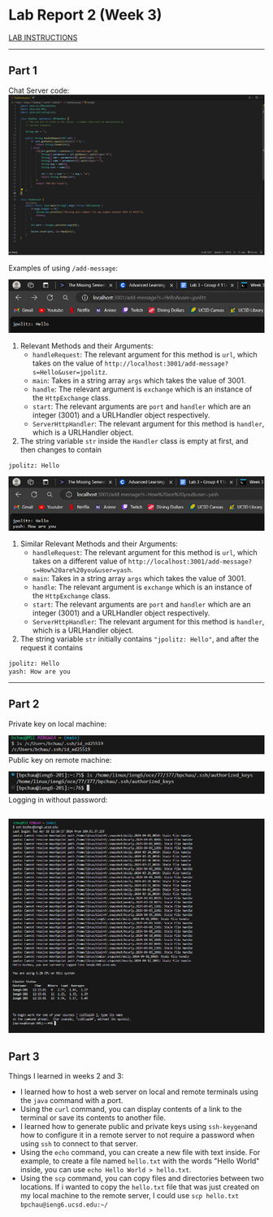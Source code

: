 # Lab Report 2 (Week 3)
[LAB INSTRUCTIONS](https://clamchauder.github.io/cse15l-lab-reports/LabInstructions.html)

---

## Part 1
Chat Server code:  
![Chat Server](/images/Lab2/chatserver.png)


Examples of using `/add-message`:

![Add Jpolitz](/images/Lab2/addjpolitz.png)  
1) Relevant Methods and their Arguments:
   - `handleRequest`: The relevant argument for this method is `url`, which takes on the value of `http://localhost:3001/add-message?s=Hello&user=jpolitz`.
   - `main`: Takes in a string array `args` which takes the value of 3001.
   - `handle`: The relevant argument is `exchange` which is an instance of the `HttpExchange` class.
   - `start`: The relevant arguments are `port` and `handler` which are an integer (3001) and a URLHandler object respectively.
   - `ServerHttpHandler`:  The relevant argument for this method is `handler`, which is a URLHandler object.  
2) The string variable `str` inside the `Handler` class is empty at first, and then changes to contain
```
jpolitz: Hello
```

![Add Yash](/images/Lab2/addyash.png)  
1) Similar Relevant Methods and their Arguments:
   - `handleRequest`: The relevant argument for this method is `url`, which takes on a different value of `http://localhost:3001/add-message?s=How%20are%20you&user=yash`.
   - `main`: Takes in a string array `args` which takes the value of 3001.
   - `handle`: The relevant argument is `exchange` which is an instance of the `HttpExchange` class.
   - `start`: The relevant arguments are `port` and `handler` which are an integer (3001) and a URLHandler object respectively.
   - `ServerHttpHandler`:  The relevant argument for this method is `handler`, which is a URLHandler object.  
2) The string variable `str` initially contains `"jpolitz: Hello"`, and after the request it contains
```
jpolitz: Hello
yash: How are you
```
---  
## Part 2

Private key on local machine:

![ls private](/images/Lab2/lsid.png)  
Public key on remote machine:

![ls pub](/images/Lab2/lspub.png)  
Logging in without password:

![No pass](/images/Lab2/nopwd.png)
---  
## Part 3
Things I learned in weeks 2 and 3:
- I learned how to host a web server on local and remote terminals using the `java` command with a port.
- Using the `curl` command, you can display contents of a link to the terminal or save its contents to another file.
- I learned how to generate public and private keys using `ssh-keygen`and how to configure it in a remote server to not require a password when using `ssh` to connect to that server.
- Using the `echo` command, you can create a new file with text inside. For example, to create a file named `hello.txt` with the words "Hello World" inside, you can use `echo Hello World > hello.txt`.
- Using the `scp` command, you can copy files and directories between two locations. If i wanted to copy the `hello.txt` file that was just created on my local machine to the remote server, I could use `scp hello.txt bpchau@ieng6.ucsd.edu:~/`
